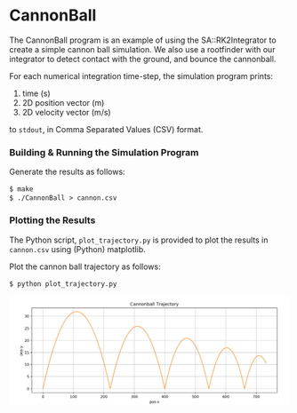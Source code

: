 # CannonBall

The CannonBall program is an example of using the SA::RK2Integrator
to create a simple cannon ball simulation. We also use a rootfinder
with our integrator to detect contact with the ground, and bounce
the cannonball.

For each numerical integration time-step, the simulation program prints:

1. time (s)
2. 2D position vector (m)
3. 2D velocity vector (m/s)

to ```stdout```, in Comma Separated Values (CSV) format.

### Building & Running the Simulation Program

Generate the results as follows:

```
$ make
$ ./CannonBall > cannon.csv
```
### Plotting the Results
The Python script, ```plot_trajectory.py``` is provided to plot the results
in ```cannon.csv``` using (Python) matplotlib.

Plot the cannon ball trajectory as follows:

```
$ python plot_trajectory.py
```

![Cannon](images/Cannon.png)
